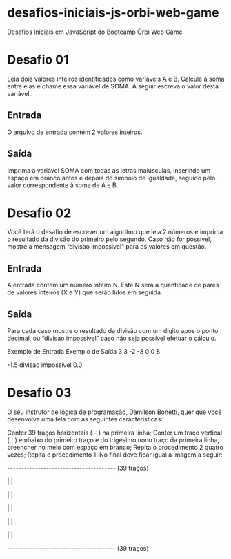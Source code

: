 # desafios-iniciais-js-orbi-web-game
Desafios Iniciais em JavaScript do Bootcamp Órbi Web Game

# Desafio 01

Leia dois valores inteiros identificados como variáveis A e B. Calcule a soma entre elas e chame essa variável de SOMA.
A seguir escreva o valor desta variável.

## Entrada
O arquivo de entrada contém 2 valores inteiros.

## Saída
Imprima a variável SOMA com todas as letras maiúsculas, inserindo um espaço em branco antes e depois do símbolo de igualdade, seguido pelo valor correspondente à soma de A e B.

# Desafio 02
Você terá o desafio de escrever um algoritmo que leia 2 números e imprima o resultado da divisão do primeiro pelo segundo. Caso não for possível, mostre a mensagem “divisao impossivel” para os valores em questão.

## Entrada
A entrada contém um número inteiro N. Este N será a quantidade de pares de valores inteiros (X e Y) que serão lidos em seguida.

## Saída
Para cada caso mostre o resultado da divisão com um dígito após o ponto decimal, ou “divisao impossivel” caso não seja possível efetuar o cálculo.

Exemplo de Entrada	Exemplo de Saída
3
3 -2
-8 0
0 8

-1.5
divisao impossivel
0.0

# Desafio 03
O seu instrutor de lógica de programação, Damilson Bonetti, quer que você desenvolva uma tela com as seguintes características:

Conter 39 traços horizontais ( - ) na primeira linha;
Conter um traço vertical ( | ) embaixo do primeiro traço e do trigésimo nono traço da primeira linha, preencher no meio com espaço em branco;
Repita o procedimento 2 quatro vezes;
Repita o procedimento 1.
No final deve ficar igual a imagem a seguir:

--------------------------------------- (39 traços)

|                                     |

|                                     |

|                                     |

|                                     |

|                                     |

--------------------------------------- (39 traços)